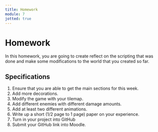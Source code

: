 ```yaml
---
title: Homework
module: 7
jotted: true
---
```


# Homework

In this homework, you are going to create reflect on the scripting that was done and make some modifications to the world that you created so far.

## Specifications

1. Ensure that you are able to get the main sections for this week.
2. Add more decorations.
3. Modify the game with your tilemap.
4. Add different enemies with different damage amounts.
5. Add at least two different animations.
6. Write up a short (1/2 page to 1 page) paper on your experience. 
7. Turn in your project into GitHub
8. Submit your GitHub link into Moodle.

